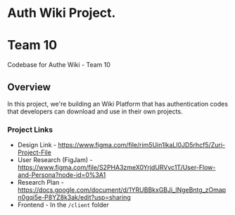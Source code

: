 # Auth Wiki Project.
# Team 10
Codebase for Authe Wiki - Team 10
<br>

## Overview
In this project, we're building an Wiki Platform that has authentication codes that developers can download and use in their own projects. 

<!-- ### Directory Structure
- ***Frontend:*** Frontend code is found in the `client` directory.
- ***Backend:*** Backend code is found in the `server` directory. -->

### Project Links

- Design Link - https://www.figma.com/file/rim5Uin1lkaLl0JD5rhcf5/Zuri-Project-File
- User Research (FigJam) - https://www.figma.com/file/S2PHA3zmeX0YrjdURVvc1T/User-Flow-and-Persona?node-id=0%3A1
- Research Plan - https://docs.google.com/document/d/1YRUBBkxGBJi_lNgeBntg_zOmapn0gqi5e-P8YZ8k3ak/edit?usp=sharing
- Frontend - In the `/client` folder

<!--
### How to contribute
Follow these steps if you want to contribute to this project:
- Fork the repository. Open your terminal and clone the forked repo locally.
- Navigate to the folder and open in your text editor
- On your terminal, set upstream branch:
  ```js
    git remote add upstream https://github.com/zuri-training/auth_wiki_team_10.git
  ```
- Pull upstream: `git pull upstream dev`
- Create a branch for the feauture you're working on `git checkout -b <feature-name>`
- After making changes, stage all the changes you have made locally for a commit by running `git add <file-names>`
- Commit your changes with a descriptive commit message `git commit -m "your commit message"`
- Before you push to your changes always make sure that your branch is always up-to-date in other to avoid merge conflicts: `git pull upstream dev`
- After making sure your branch is up-to-date, push the new changes to your new branch: `git push origin <your-current-branch-name>`
- Create a pull request to the dev branch
- ***DO NOT*** merge your PRs. They'll be reviewed and merged.

### Server (backend) Setup and Installation
Follow these steps to setup and run server:
- In the root directory of this project, create a virtual environment 
  ```js
    python -m venv my-env
  ```
- Activate the just created virtual environment (I'll recommend you run this code in a Git bash terminal. It won't work on windows) 
  ```js
    source my-env/Scripts/activate
  ```
- Make a copy of the `.env examples` file found in the `config` directory. Rename that copy to `.env`. That's where you'd put all future environment variable/configs
- Install all packages
  ```js
    pip install -r requirements.txt
  ```
- Download and install (MongoDB)[https://www.mongodb.com/try/download/community].
- Download (MongoDB Compass)[https://www.mongodb.com/try/download/compass].
- If you're confused at this point, please checkout (this tutorial on how to download and setup Mongodb)[https://www.youtube.com/watch?v=FwMwO8pXfq0]
- Watch this tutorial on (how to install and setup MongoDB Compass)[https://www.youtube.com/watch?v=ydXCcLAi5aU]
- Then create a mongoDB database locally called `auth_wiki`.
- Run migrations `python manage.py migrate`.
- Run server `python manage.py runserver`.
- ***NOTE:*** Whenever you install a new package to the project run 
  ```js
    pip freeze --local requirements.txt
  ```
  -->
  
 
  
  
  
  
  
  
  
  
  
  
  
  
  
  
  
  
  
  
  

